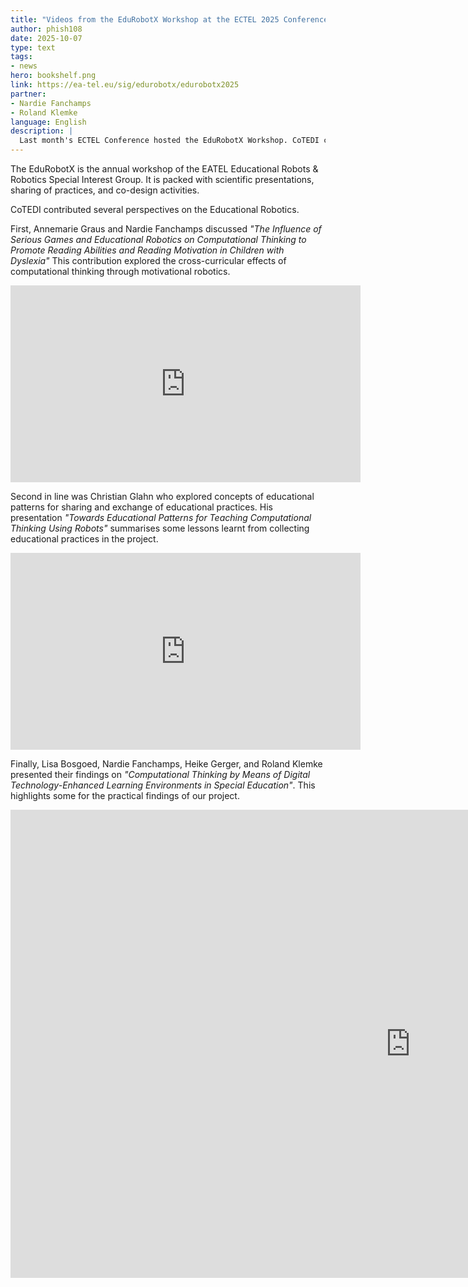 ```yaml
---
title: "Videos from the EduRobotX Workshop at the ECTEL 2025 Conference "
author: phish108
date: 2025-10-07
type: text
tags: 
- news
hero: bookshelf.png
link: https://ea-tel.eu/sig/edurobotx/edurobotx2025 
partner: 
- Nardie Fanchamps 
- Roland Klemke 
language: English 
description: |
  Last month's ECTEL Conference hosted the EduRobotX Workshop. CoTEDI contributed three presentations to the workshop. Watch them here!
---
```


The EduRobotX is the annual workshop of the EATEL Educational Robots &amp; Robotics Special Interest Group. It is packed with scientific presentations, sharing of practices, and co-design activities.  

CoTEDI contributed several perspectives on the Educational Robotics. 

First, Annemarie Graus and Nardie Fanchamps discussed *"The Influence of Serious Games and Educational Robotics on Computational Thinking to Promote Reading Abilities and Reading Motivation in Children with Dyslexia"* This contribution explored the cross-curricular effects of computational thinking through motivational robotics.  

<center>
<iframe width="560" height="315" src="https://www.youtube.com/embed/nOrQS80nrHE?si=kAqti2pcSuV63Ykc" title="YouTube video player" frameborder="0" allow="accelerometer; autoplay; clipboard-write; encrypted-media; gyroscope; picture-in-picture; web-share" referrerpolicy="strict-origin-when-cross-origin" allowfullscreen></iframe>
</center>

Second in line was Christian Glahn who explored concepts of educational patterns for sharing and exchange of educational practices. His presentation *"Towards Educational Patterns for Teaching Computational Thinking Using Robots"* summarises some lessons learnt from collecting educational practices in the project. 

<center>
<iframe width="560" height="315" src="https://www.youtube.com/embed/wGSZ-oK6dbE?si=F-cGB2TBEE_pXDFa" title="YouTube video player" frameborder="0" allow="accelerometer; autoplay; clipboard-write; encrypted-media; gyroscope; picture-in-picture; web-share" referrerpolicy="strict-origin-when-cross-origin" allowfullscreen></iframe>
</center>

Finally, Lisa Bosgoed, Nardie Fanchamps, Heike Gerger, and Roland Klemke presented their findings on *"Computational Thinking by Means of Digital Technology-Enhanced Learning Environments in Special Education"*. This highlights some for the practical findings of our project. 

<center>
<iframe loading="lazy" src="https://docs.google.com/presentation/d/e/2PACX-1vThn2RGMHEoMWd90xfxjCBbWRqWQHDdpaLv-Ksirw0gO46ULgyzFMj28KEtwt5FyMGoQCxhXtH4fakC/pubembed?start=false&amp;amp;loop=false&amp;amp;delayms=3000" width="1280" height="749" frameborder="0" allowfullscreen="allowfullscreen"></iframe>
</center>
<br>
